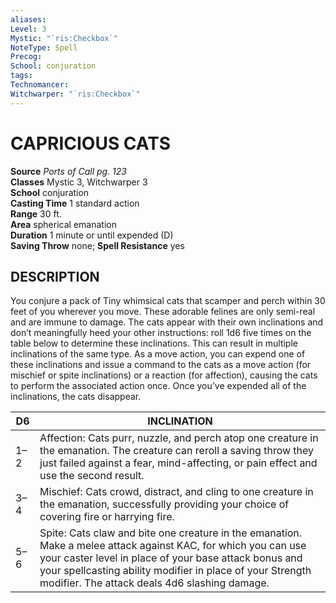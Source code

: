 ```yaml
---
aliases: 
Level: 3
Mystic: "`ris:Checkbox`"
NoteType: Spell
Precog: 
School: conjuration
tags: 
Technomancer: 
Witchwarper: "`ris:Checkbox`"
---
```


#  CAPRICIOUS CATS

**Source** _Ports of Call pg. 123_  
**Classes** Mystic 3, Witchwarper 3  
**School** conjuration  
**Casting Time** 1 standard action  
**Range** 30 ft.  
**Area** spherical emanation  
**Duration** 1 minute or until expended (D)  
**Saving Throw** none; **Spell Resistance** yes

## DESCRIPTION

You conjure a pack of Tiny whimsical cats that scamper and perch within 30 feet of you wherever you move. These adorable felines are only semi-real and are immune to damage. The cats appear with their own inclinations and don’t meaningfully heed your other instructions: roll 1d6 five times on the table below to determine these inclinations. This can result in multiple inclinations of the same type. As a move action, you can expend one of these inclinations and issue a command to the cats as a move action (for mischief or spite inclinations) or a reaction (for affection), causing the cats to perform the associated action once. Once you’ve expended all of the inclinations, the cats disappear.

| D6  | INCLINATION                                                                                                                                                                                                                                                                           |
|-----|---------------------------------------------------------------------------------------------------------------------------------------------------------------------------------------------------------------------------------------------------------------------------------------|
| 1–2 | Affection: Cats purr, nuzzle, and perch atop one creature in the emanation. The creature can reroll a saving throw they just failed against a fear, mind-affecting, or pain effect and use the second result.                                                                         |
| 3–4 | Mischief: Cats crowd, distract, and cling to one creature in the emanation, successfully providing your choice of covering fire or harrying fire.                                                                                                                                     |
| 5–6 | Spite: Cats claw and bite one creature in the emanation. Make a melee attack against KAC, for which you can use your caster level in place of your base attack bonus and your spellcasting ability modifier in place of your Strength modifier. The attack deals 4d6 slashing damage. |

